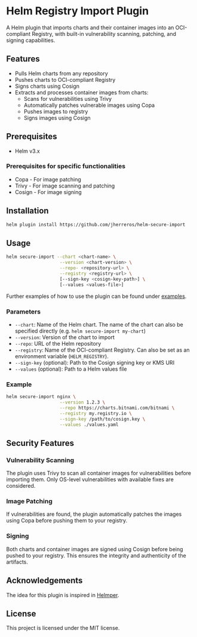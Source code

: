 # Helm Registry Import Plugin

A Helm plugin that imports charts and their container images into an OCI-compliant Registry, with built-in vulnerability scanning, patching, and signing capabilities.

## Features

- Pulls Helm charts from any repository
- Pushes charts to OCI-compliant Registry
- Signs charts using Cosign
- Extracts and processes container images from charts:
  - Scans for vulnerabilities using Trivy
  - Automatically patches vulnerable images using Copa
  - Pushes images to registry
  - Signs images using Cosign

## Prerequisites

- Helm v3.x

### Prerequisites for specific functionalities

- Copa - For image patching
- Trivy - For image scanning and patching
- Cosign - For image signing

## Installation

```bash
helm plugin install https://github.com/jherreros/helm-secure-import
```

## Usage

```bash
helm secure-import --chart <chart-name> \
                    --version <chart-version> \
                    --repo- <repository-url> \
                    --registry <registry-url> \
                    [--sign-key <cosign-key-path>] \
                    [--values <values-file>]
```

Further examples of how to use the plugin can be found under [examples](examples/basic/basic.md).

### Parameters

- `--chart`: Name of the Helm chart. The name of the chart can also be specified directly (e.g. `helm secure-import my-chart`)
- `--version`: Version of the chart to import
- `--repo`: URL of the Helm repository
- `--registry`: Name of the OCI-compliant Registry. Can also be set as an environment variable (`HELM_REGISTRY`).
- `--sign-key` (optional): Path to the Cosign signing key or KMS URI
- `--values` (optional): Path to a Helm values file

### Example

```bash
helm secure-import nginx \
                    --version 1.2.3 \
                    --repo https://charts.bitnami.com/bitnami \
                    --registry my.registry.io \
                    --sign-key /path/to/cosign.key \
                    --values ./values.yaml
```

## Security Features

### Vulnerability Scanning
The plugin uses Trivy to scan all container images for vulnerabilities before importing them. Only OS-level vulnerabilities with available fixes are considered.

### Image Patching
If vulnerabilities are found, the plugin automatically patches the images using Copa before pushing them to your registry.

### Signing
Both charts and container images are signed using Cosign before being pushed to your registry. This ensures the integrity and authenticity of the artifacts.

## Acknowledgements

The idea for this plugin is inspired in [Helmper](https://github.com/ChristofferNissen/helmper).

## License

This project is licensed under the MIT license.

